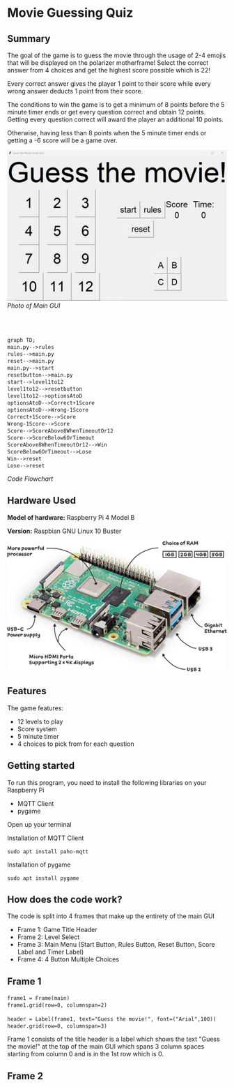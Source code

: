 # Movie Guessing Quiz
## Summary
The goal of the game is to guess the movie through the usage of 2-4 emojis that will be displayed on the polarizer motherframe! 
Select the correct answer from 4 choices and get the highest score possible which is 22! 

Every correct answer gives the player 1 point to their score while every wrong answer deducts 1 point from their score.

The conditions to win the game is to get a minimum of 8 points before the 5 minute timer ends or get every question correct and obtain 12 points. Getting every question correct will award the player an additional 10 points.

Otherwise, having less than 8 points when the 5 minute timer ends or getting a -6 score will be a game over.

![Main GUI](/Images/GUI.png)
_Photo of Main GUI_

<br>
<br>

```mermaid
graph TD;
main.py-->rules
rules-->main.py
reset-->main.py
main.py-->start
resetbutton-->main.py
start-->level1to12
level1to12-->resetbutton
level1to12-->optionsAtoD
optionsAtoD-->Correct+1Score
optionsAtoD-->Wrong-1Score
Correct+1Score-->Score
Wrong-1Score-->Score
Score-->ScoreAbove8WhenTimeoutOr12
Score-->ScoreBelow6OrTimeout
ScoreAbove8WhenTimeoutOr12-->Win
ScoreBelow6OrTimeout-->Lose
Win-->reset
Lose-->reset
```
_Code Flowchart_

## Hardware Used
**Model of hardware:** Raspberry Pi 4 Model B

**Version:** Raspbian GNU Linux 10 Buster

![Raspberry Pi 4](/Images/Pi4.jpg)

## Features
The game features:
- 12 levels to play
- Score system
- 5 minute timer
- 4 choices to pick from for each question

## **Getting started**

To run this program, you need to install the following libraries on your Raspberry Pi
- MQTT Client
- pygame 

Open up your terminal

Installation of MQTT Client
```
sudo apt install paho-mqtt
```

Installation of pygame
```
sudo apt install pygame
```

## **How does the code work?**

The code is split into 4 frames that make up the entirety of the main GUI

- Frame 1: Game Title Header
- Frame 2: Level Select
- Frame 3: Main Menu (Start Button, Rules Button, Reset Button, Score Label and Timer Label)
- Frame 4: 4 Button Multiple Choices 

## Frame 1

```
frame1 = Frame(main)
frame1.grid(row=0, columnspan=2)

header = Label(frame1, text="Guess the movie!", font=("Arial",100))
header.grid(row=0, columnspan=3) 
```

Frame 1 consists of the title header is a label which shows the text "Guess the movie!" at the top of the main GUI which spans 3 column spaces starting from column 0 and is in the 1st row which is 0.



## Frame 2


